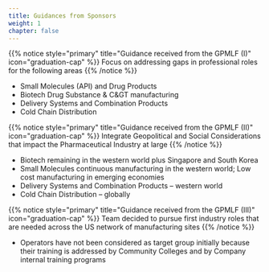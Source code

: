 ```yaml
---
title: Guidances from Sponsors
weight: 1
chapter: false
---
```


{{% notice style="primary" title="Guidance received from the GPMLF (I)" icon="graduation-cap" %}}
Focus on addressing gaps in professional roles for the following areas
{{% /notice %}}

- Small Molecules (API) and Drug Products 
- Biotech Drug Substance & C&GT manufacturing
- Delivery Systems and Combination Products
- Cold Chain Distribution

{{% notice style="primary" title="Guidance received from the GPMLF (II)" icon="graduation-cap" %}}
Integrate Geopolitical and Social Considerations that impact the Pharmaceutical Industry at large
{{% /notice %}}

- Biotech remaining in the western world plus Singapore and South Korea
- Small Molecules continuous manufacturing in the western world; Low cost manufacturing in emerging economies
- Delivery Systems and Combination Products – western world
- Cold Chain Distribution – globally 

{{% notice style="primary" title="Guidance received from the GPMLF (III)" icon="graduation-cap" %}}
Team decided to pursue first industry roles that are needed across the US network of manufacturing sites
{{% /notice %}}

- Operators have not been considered as target group initially because their training is addressed by Community Colleges and by Company internal training programs


